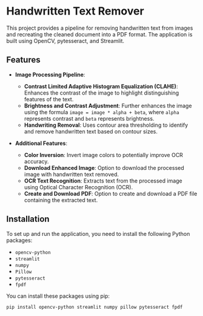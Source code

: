 # Handwritten Text Remover

This project provides a pipeline for removing handwritten text from images and recreating the cleaned document into a PDF format. The application is built using OpenCV, pytesseract, and Streamlit.

## Features

- **Image Processing Pipeline**:
  - **Contrast Limited Adaptive Histogram Equalization (CLAHE)**: Enhances the contrast of the image to highlight distinguishing features of the text.
  - **Brightness and Contrast Adjustment**: Further enhances the image using the formula `image = image * alpha + beta`, where `alpha` represents contrast and `beta` represents brightness.
  - **Handwriting Removal**: Uses contour area thresholding to identify and remove handwritten text based on contour sizes.

- **Additional Features**:
  - **Color Inversion**: Invert image colors to potentially improve OCR accuracy.
  - **Download Enhanced Image**: Option to download the processed image with handwritten text removed.
  - **OCR Text Recognition**: Extracts text from the processed image using Optical Character Recognition (OCR).
  - **Create and Download PDF**: Option to create and download a PDF file containing the extracted text.

## Installation

To set up and run the application, you need to install the following Python packages:

- `opencv-python`
- `streamlit`
- `numpy`
- `Pillow`
- `pytesseract`
- `fpdf`

You can install these packages using pip:

```bash
pip install opencv-python streamlit numpy pillow pytesseract fpdf
